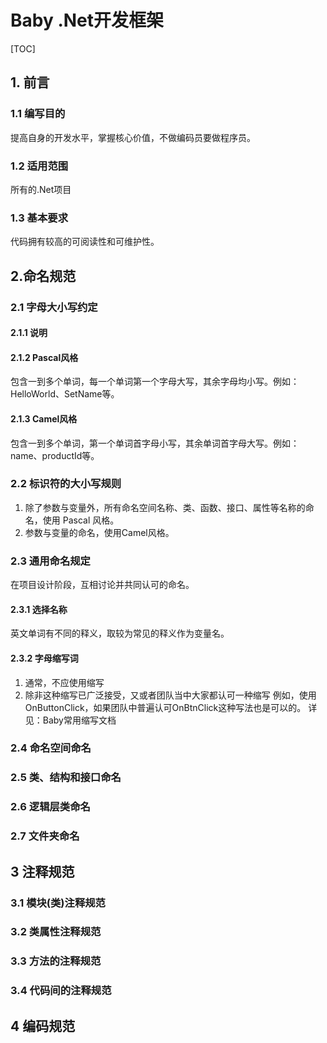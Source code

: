 # Baby .Net开发框架

[TOC]

## 1. 前言
### 1.1 编写目的
提高自身的开发水平，掌握核心价值，不做编码员要做程序员。
### 1.2 适用范围
所有的.Net项目
### 1.3 基本要求
代码拥有较高的可阅读性和可维护性。
## 2.命名规范
### 2.1 字母大小写约定
#### 2.1.1 说明
#### 2.1.2 Pascal风格
包含一到多个单词，每一个单词第一个字母大写，其余字母均小写。例如：HelloWorld、SetName等。
#### 2.1.3 Camel风格
包含一到多个单词，第一个单词首字母小写，其余单词首字母大写。例如：name、productId等。
### 2.2 标识符的大小写规则
1)	除了参数与变量外，所有命名空间名称、类、函数、接口、属性等名称的命名，使用 Pascal 风格。
2)	参数与变量的命名，使用Camel风格。
### 2.3 通用命名规定
在项目设计阶段，互相讨论并共同认可的命名。
#### 2.3.1 选择名称
英文单词有不同的释义，取较为常见的释义作为变量名。
#### 2.3.2 字母缩写词
1)	通常，不应使用缩写
2)	除非这种缩写已广泛接受，又或者团队当中大家都认可一种缩写
例如，使用 OnButtonClick，如果团队中普遍认可OnBtnClick这种写法也是可以的。
详见：Baby常用缩写文档
### 2.4 命名空间命名
### 2.5 类、结构和接口命名
### 2.6 逻辑层类命名
### 2.7 文件夹命名
## 3 注释规范
### 3.1 模块(类)注释规范
### 3.2 类属性注释规范
### 3.3 方法的注释规范
### 3.4 代码间的注释规范
## 4 编码规范
